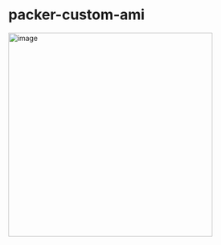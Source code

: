# packer-custom-ami

<img width="406" alt="image" src="https://github.com/user-attachments/assets/d81f9e6f-a123-485c-8738-8ca8632fbdc3" />
